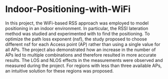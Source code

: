 # Indoor-Positioning-with-WiFi
In this project, the WiFi-based RSS approach was employed to model positioning in an indoor environment. In particular, the RSSI lateration method was studied and experimented with to find the positioning. To optimize the path loss exponent (nsf), the study proposed to choose different nsf for each Access point (AP) rather than using a single value for all APs. The project also demonstrated how an increase in the number of APs led to multiple combinations and therefore resulted in more accurate results. The LOS and NLOS effects in the measurements were observed and measured during the project. For regions with less than three available APs, an intuitive solution for these regions was proposed.
